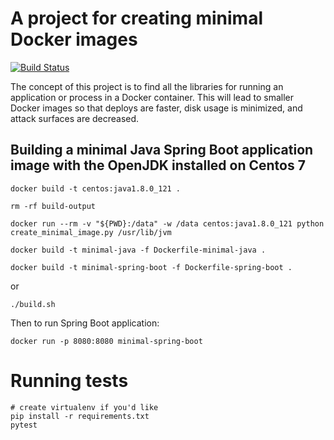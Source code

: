 # A project for creating minimal Docker images

[![Build Status](https://travis-ci.org/williamsbdev/minimal-docker-image-maker.png)](https://travis-ci.org/williamsbdev/minimal-docker-image-maker)

The concept of this project is to find all the libraries for running an
application or process in a Docker container. This will lead to smaller Docker
images so that deploys are faster, disk usage is minimized, and attack surfaces
are decreased.

## Building a minimal Java Spring Boot application image with the OpenJDK installed on Centos 7

    docker build -t centos:java1.8.0_121 .

    rm -rf build-output

    docker run --rm -v "${PWD}:/data" -w /data centos:java1.8.0_121 python create_minimal_image.py /usr/lib/jvm

    docker build -t minimal-java -f Dockerfile-minimal-java .

    docker build -t minimal-spring-boot -f Dockerfile-spring-boot .

or

    ./build.sh

Then to run Spring Boot application:

    docker run -p 8080:8080 minimal-spring-boot

# Running tests

    # create virtualenv if you'd like
    pip install -r requirements.txt
    pytest

